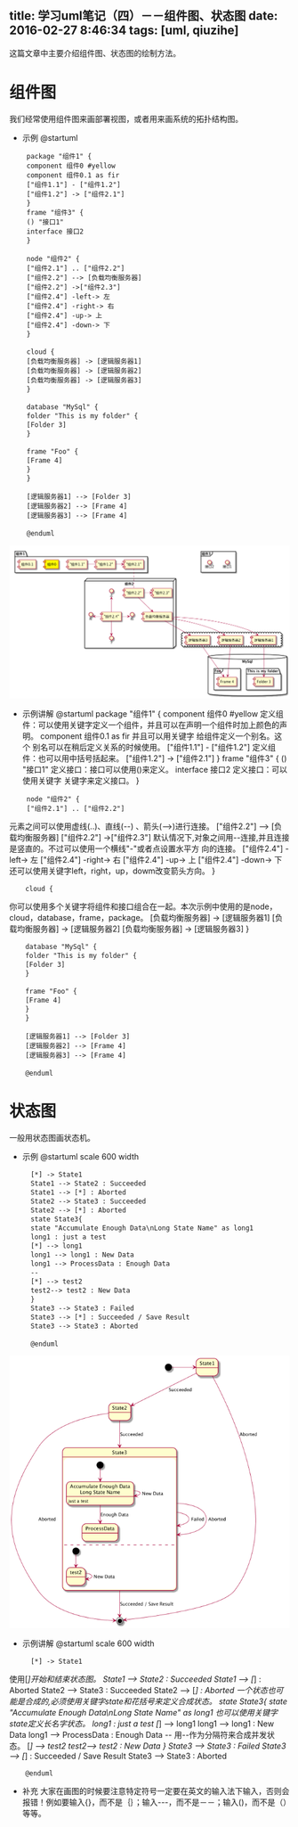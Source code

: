title:  学习uml笔记（四）－－组件图、状态图
date: 2016-02-27 8:46:34
tags: [uml, qiuzihe]
---
 
这篇文章中主要介绍组件图、状态图的绘制方法。

#  组件图
我们经常使用组件图来画部署视图，或者用来画系统的拓扑结构图。
 - 示例
        @startuml

        package "组件1" {
        component 组件0 #yellow
        component 组件0.1 as fir
        ["组件1.1"] - ["组件1.2"]
        ["组件1.2"] -> ["组件2.1"]
        }
        frame "组件3" {
        () "接口1"
        interface 接口2
        }

        node "组件2" {
        ["组件2.1"] .. ["组件2.2"]
        ["组件2.2"] --> [负载均衡服务器]
        ["组件2.2"] ->["组件2.3"]
        ["组件2.4"] -left-> 左
        ["组件2.4"] -right-> 右
        ["组件2.4"] -up-> 上
        ["组件2.4"] -down-> 下
        }

        cloud {
        [负载均衡服务器] -> [逻辑服务器1] 
        [负载均衡服务器] -> [逻辑服务器2]
        [负载均衡服务器] -> [逻辑服务器3]
        }

        database "MySql" {
        folder "This is my folder" {
        [Folder 3]
        }

        frame "Foo" {
        [Frame 4]
        }
        }

        [逻辑服务器1] --> [Folder 3]
        [逻辑服务器2] --> [Frame 4]
        [逻辑服务器3] --> [Frame 4]

        @enduml
![示例图像](/img/uml/4/image1.png)
 - 示例讲解
        @startuml
        package "组件1" {
        component 组件0 #yellow
定义组件：可以使用关键字   定义一个组件，并且可以在声明一个组件时加上颜色的声明。
        component 组件0.1 as fir
并且可以用关键字    给组件定义一个别名。这个 别名可以在稍后定义关系的时候使用。
        ["组件1.1"] - ["组件1.2"]
定义组件：也可以用中括号括起来。
        ["组件1.2"] -> ["组件2.1"]
        }
        frame "组件3" {
        () "接口1"
定义接口：接口可以使用()来定义。 
        interface 接口2
定义接口：可以使用关键字           关键字来定义接口。
        }

        node "组件2" {
        ["组件2.1"] .. ["组件2.2"]
元素之间可以使用虚线(..)    、直线(--)     、箭头(-->)进行连接。
        ["组件2.2"] --> [负载均衡服务器]
        ["组件2.2"] ->["组件2.3"]
默认情况下,对象之间用--  连接,并且连接是竖直的。不过可以使用一个横线"-"或者点设置水平方
向的连接。
        ["组件2.4"] -left-> 左
        ["组件2.4"] -right-> 右
        ["组件2.4"] -up-> 上
        ["组件2.4"] -down-> 下
还可以使用关键字left，right，up，dowm改变箭头方向。
        }

        cloud {    
你可以使用多个关键字将组件和接口组合在一起。本次示例中使用的是node，cloud，database，frame，package。
        [负载均衡服务器] -> [逻辑服务器1] 
        [负载均衡服务器] -> [逻辑服务器2]
        [负载均衡服务器] -> [逻辑服务器3]
        }

        database "MySql" {
        folder "This is my folder" {
        [Folder 3]
        }

        frame "Foo" {
        [Frame 4]
        }
        }

        [逻辑服务器1] --> [Folder 3]
        [逻辑服务器2] --> [Frame 4]
        [逻辑服务器3] --> [Frame 4]

        @enduml 

#  状态图

一般用状态图画状态机。
- 示例
        @startuml
        scale 600 width

        [*] -> State1
        State1 --> State2 : Succeeded
        State1 --> [*] : Aborted
        State2 --> State3 : Succeeded
        State2 --> [*] : Aborted
        state State3{
        state "Accumulate Enough Data\nLong State Name" as long1
        long1 : just a test
        [*] --> long1
        long1 --> long1 : New Data
        long1 --> ProcessData : Enough Data 
        --
        [*] --> test2
        test2--> test2 : New Data
        }
        State3 --> State3 : Failed
        State3 --> [*] : Succeeded / Save Result
        State3 --> State3 : Aborted

        @enduml
![示例图像](/img/uml/4/image2.png)

- 示例讲解
        @startuml
        scale 600 width

        [*] -> State1
使用[*]开始和结束状态图。
        State1 --> State2 : Succeeded
        State1 --> [*] : Aborted
        State2 --> State3 : Succeeded
        State2 --> [*] : Aborted
一个状态也可能是合成的,必须使用关键字state和花括号来定义合成状态。
        state State3{
        state "Accumulate Enough Data\nLong State Name" as long1
也可以使用关键字state定义长名字状态。
        long1 : just a test
        [*] --> long1
        long1 --> long1 : New Data
        long1 --> ProcessData : Enough Data 
        --
用--作为分隔符来合成并发状态。
        [*] --> test2
        test2--> test2 : New Data
        }
        State3 --> State3 : Failed
        State3 --> [*] : Succeeded / Save Result
        State3 --> State3 : Aborted

        @enduml

- 补充
大家在画图的时候要注意特定符号一定要在英文的输入法下输入，否则会报错！例如要输入{}，而不是｛｝；输入---，而不是－－；输入()，而不是（）等等。




























  

























